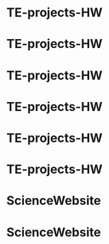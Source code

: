# TE-projects-HW
# TE-projects-HW
# TE-projects-HW
# TE-projects-HW
# TE-projects-HW
# TE-projects-HW
# ScienceWebsite
# ScienceWebsite
